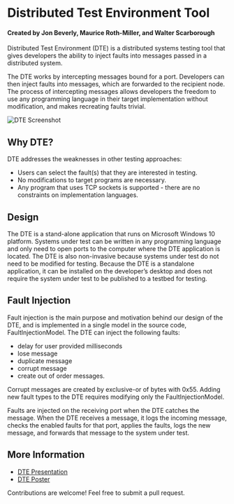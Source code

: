 # Distributed Test Environment Tool

#### Created by Jon Beverly, Maurice Roth-Miller, and Walter Scarborough

Distributed Test Environment (DTE) is a distributed systems testing tool that gives developers the ability to inject faults into messages passed in a distributed system.

The DTE works by intercepting messages bound for a port.  Developers can then inject faults into messages, which are forwarded to the recipient node.  The process of intercepting messages allows developers the freedom to use any programming language in their target implementation without modification, and makes recreating faults trivial.

![DTE Screenshot](../blob/master/documentaton/images/dte-screenshot.png?raw=true "DTE Screenshot")

## Why DTE?

DTE addresses the weaknesses in other testing approaches:

* Users can select the fault(s) that they are interested in testing.
* No modifications to target programs are necessary.
* Any program that uses TCP sockets is supported - there are no constraints on implementation languages.

## Design

The DTE is a stand-alone application that runs on Microsoft Windows 10 platform.  Systems under test can be written in any programming language and only need to open ports to the computer where the DTE application is located.  The DTE is also non-invasive because systems under test do not need to be modified for testing.  Because the DTE is a standalone application, it can be installed on the developer’s desktop and does not require the system under test to be published to a testbed for testing.

## Fault Injection

Fault injection is the main purpose and motivation behind our design of the DTE, and is implemented in a single model in the source code, FaultInjectionModel.  The DTE can inject the following faults: 

* delay for user provided milliseconds
* lose message
* duplicate message
* corrupt message
* create out of order messages.

Corrupt messages are created by exclusive-or of bytes with 0x55.  Adding new fault types to the DTE requires modifying only the FaultInjectionModel. 

Faults are injected on the receiving port when the DTE catches the message.  When the DTE receives a message, it logs the incoming message, checks the enabled faults for that port, applies the faults, logs the new message, and forwards that message to the system under test.

## More Information

* [DTE Presentation](/documentation/slides.pptx)
* [DTE Poster](/documentation/poster.png)

Contributions are welcome! Feel free to submit a pull request.
